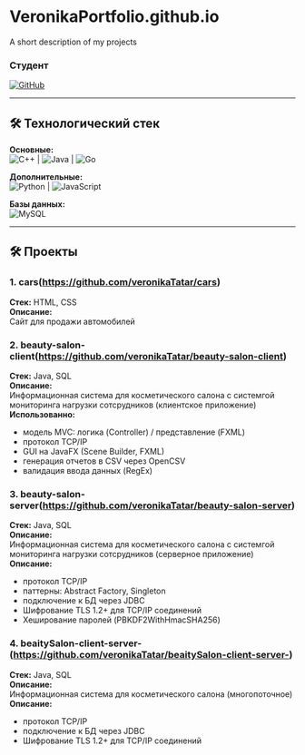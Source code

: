 # VeronikaPortfolio.github.io
А short description of my projects
### Студент 

[![GitHub](https://img.shields.io/badge/-GitHub-181717?logo=github)](https://github.com/veronikaTatar)  

---

## 🛠 Технологический стек
**Основные:**  
![C++](https://img.shields.io/badge/-C++-00599C) | ![Java](https://img.shields.io/badge/-Java-007396) | ![Go](https://img.shields.io/badge/-Go-00ADD8)

**Дополнительные:**  
![Python](https://img.shields.io/badge/-Python-3776AB) | ![JavaScript](https://img.shields.io/badge/-JavaScript-F7DF1E)

**Базы данных:**  
![MySQL](https://img.shields.io/badge/-MySQL-4479A1)

---

## 🛠 Проекты  

### 1. cars(https://github.com/veronikaTatar/cars)  
**Стек:** HTML, CSS  
**Описание:**  
Сайт для продажи автомобилей 

  
### 2. beauty-salon-client(https://github.com/veronikaTatar/beauty-salon-client)  
**Стек:** Java, SQL  
**Описание:**  
Информационная система для косметического салона с системгой мониторинга нагрузки сотсрудников (клиентское приложение)
**Использованно:**  
- модель MVC: логика (Controller) / представление (FXML)  
- протокол ТСР/IP
- GUI на JavaFX (Scene Builder, FXML)  
- генерация отчетов в CSV через OpenCSV
- валидация ввода данных (RegEx)   

### 3. beauty-salon-server(https://github.com/veronikaTatar/beauty-salon-server)   
**Стек:** Java, SQL   
**Описание:**  
Информационная система для косметического салона с системгой мониторинга нагрузки сотсрудников (серверное приложение)
**Описание:**  
- протокол ТСР/IP
- паттерны: Abstract Factory, Singleton 
- подключение к БД через JDBC
- Шифрование TLS 1.2+ для TCP/IP соединений  
- Хеширование паролей (PBKDF2WithHmacSHA256)
  
### 4. beaitySalon-client-server-(https://github.com/veronikaTatar/beaitySalon-client-server-)  
**Стек:** Java, SQL   
**Описание:**  
Информационная система для косметического салона (многопоточное)
**Описание:**  
- протокол ТСР/IP
- подключение к БД через JDBC
- Шифрование TLS 1.2+ для TCP/IP соединений  

